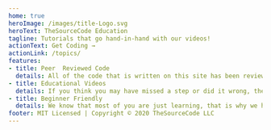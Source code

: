 ```yaml
---
home: true
heroImage: /images/title-Logo.svg
heroText: TheSourceCode Education
tagline: Tutorials that go hand-in-hand with our videos!
actionText: Get Coding →
actionLink: /topics/
features:
- title: Peer  Reviewed Code
  details: All of the code that is written on this site has been reviewed by a team of skilled and knowledgeable developers.
- title: Educational Videos
  details: If you think you may have missed a step or did it wrong, then we have videos to help you along.
- title: Beginner Friendly
  details: We know that most of you are just learning, that is why we have taken the time to carefully craft this site to ensure little to no questions.
footer: MIT Licensed | Copyright © 2020 TheSourceCode LLC
---
```


